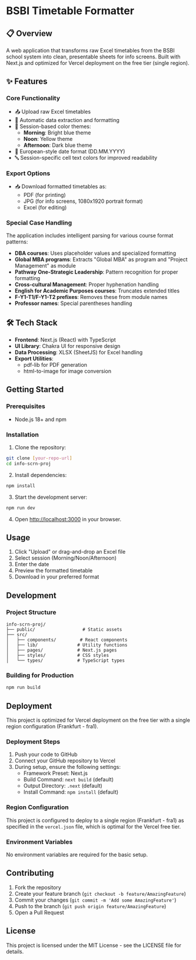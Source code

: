 # BSBI Timetable Formatter

## 📋 Overview
A web application that transforms raw Excel timetables from the BSBI school system into clean, presentable sheets for info screens. Built with Next.js and optimized for Vercel deployment on the free tier (single region).

## ✨ Features

### Core Functionality
- 📤 Upload raw Excel timetables
- 🔄 Automatic data extraction and formatting
- 🎨 Session-based color themes:
  - **Morning**: Bright blue theme
  - **Noon**: Yellow theme
  - **Afternoon**: Dark blue theme
- 📅 European-style date format (DD.MM.YYYY)
- 🔤 Session-specific cell text colors for improved readability

### Export Options
- 📥 Download formatted timetables as:
  - PDF (for printing)
  - JPG (for info screens, 1080x1920 portrait format)
  - Excel (for editing)

### Special Case Handling
The application includes intelligent parsing for various course format patterns:

- **DBA courses**: Uses placeholder values and specialized formatting
- **Global MBA programs**: Extracts "Global MBA" as program and "Project Management" as module
- **Pathway One-Strategic Leadership**: Pattern recognition for proper formatting
- **Cross-cultural Management**: Proper hyphenation handling
- **English for Academic Purposes courses**: Truncates extended titles
- **F-Y1-T1/F-Y1-T2 prefixes**: Removes these from module names
- **Professor names**: Special parentheses handling

## 🛠️ Tech Stack

- **Frontend**: Next.js (React) with TypeScript
- **UI Library**: Chakra UI for responsive design
- **Data Processing**: XLSX (SheetJS) for Excel handling
- **Export Utilities**:
  - pdf-lib for PDF generation
  - html-to-image for image conversion

## Getting Started

### Prerequisites

- Node.js 18+ and npm

### Installation

1. Clone the repository:
```bash
git clone [your-repo-url]
cd info-scrn-proj
```

2. Install dependencies:
```bash
npm install
```

3. Start the development server:
```bash
npm run dev
```

4. Open [http://localhost:3000](http://localhost:3000) in your browser.

## Usage

1. Click "Upload" or drag-and-drop an Excel file
2. Select session (Morning/Noon/Afternoon)
3. Enter the date
4. Preview the formatted timetable
5. Download in your preferred format

## Development

### Project Structure

```plaintext
info-scrn-proj/
├── public/                  # Static assets
├── src/
│   ├── components/         # React components
│   ├── lib/               # Utility functions
│   ├── pages/             # Next.js pages
│   ├── styles/            # CSS styles
│   └── types/             # TypeScript types
```

### Building for Production

```bash
npm run build
```

## Deployment

This project is optimized for Vercel deployment on the free tier with a single region configuration (Frankfurt - fra1).

### Deployment Steps

1. Push your code to GitHub
2. Connect your GitHub repository to Vercel
3. During setup, ensure the following settings:
   - Framework Preset: Next.js
   - Build Command: `next build` (default)
   - Output Directory: `.next` (default)
   - Install Command: `npm install` (default)

### Region Configuration

This project is configured to deploy to a single region (Frankfurt - fra1) as specified in the `vercel.json` file, which is optimal for the Vercel free tier.

### Environment Variables

No environment variables are required for the basic setup.

## Contributing

1. Fork the repository
2. Create your feature branch (`git checkout -b feature/AmazingFeature`)
3. Commit your changes (`git commit -m 'Add some AmazingFeature'`)
4. Push to the branch (`git push origin feature/AmazingFeature`)
5. Open a Pull Request

## License

This project is licensed under the MIT License - see the LICENSE file for details. 